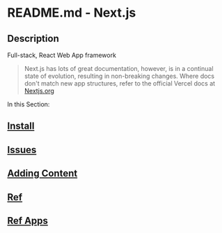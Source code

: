 # README.md - Next.js

## Description

Full-stack, React Web App framework

>Next.js has lots of great documentation, however, is in a continual state of evolution, resulting in non-breaking changes.  Where docs don't match new app structures, refer to the official Vercel docs at [Nextjs.org](https://nextjs.org)  

In this Section:

## [Install](install.md)

## [Issues](issues.md)

## [Adding Content](adding-content.md)

## [Ref](ref/index.md)

## [Ref Apps](ref-apps/index.md)
